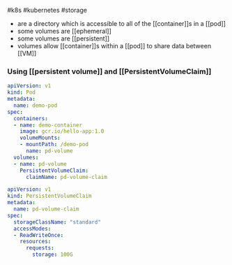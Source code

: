 #k8s #kubernetes #storage

- are a directory which is accessible to all of the [[container]]s in a [[pod]]
- some volumes are [[ephemeral]]
- some volumes are [[persistent]]
- volumes allow [[container]]s within a [[pod]] to share data between [[VM]]

### Using [[persistent volume]] and [[PersistentVolumeClaim]]

```yaml
apiVersion: v1
kind: Pod
metadata:
  name: demo-pod
spec:
  containers:
  - name: demo-container
    image: gcr.io/hello-app:1.0
    volumeMounts:
    - mountPath: /demo-pod
      name: pd-volume
  volumes:
  - name: pd-volume
    PersistentVolumeClaim:
      claimName: pd-volume-claim
```

```yaml
apiVersion: v1
kind: PersistentVolumeClaim
metadata:
  name: pd-volume-claim
spec:
  storageClassName: "standard"
  accessModes:
  - ReadWriteOnce:
    resources:
      requests:
        storage: 100G
```